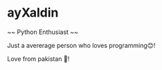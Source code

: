 # ayXaldin
~~ Python Enthusiast ~~

Just a avererage person who loves programming😊!

Love from pakistan 💖!
